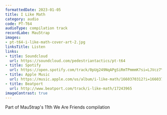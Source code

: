 ```yaml
---
formattedDate: 2023-01-05
title: I Like Math
category: audio
code: PT-T64
audioType: compilation track
recordLabe: Mau5trap
images:
- pt-t64-i-like-math-cover-art-2.jpg
linksTitle: Listen
links:
- title: Soundcloud
  url: https://soundcloud.com/pedestriantactics/pt-t64
- title: Spotify
  url: https://open.spotify.com/track/0pUg249NqAPgSiRmTPmmmK?si=LJVcz7YiREqOWSfrZ4UrZw
- title: Apple Music
  url: https://music.apple.com/us/album/i-like-math/1660370312?i=1660370487
- title: Beatport
  url: http://www.beatport.com/track/i-like-math/17243965
imageContrast: true
--- 
```


Part of Mau5trap's 11th We Are Friends compilation



